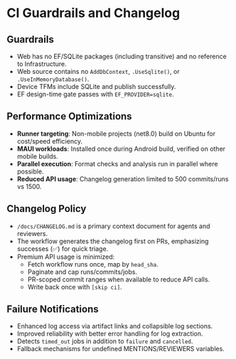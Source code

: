 # CI Guardrails and Changelog

## Guardrails

- Web has no EF/SQLite packages (including transitive) and no reference to Infrastructure.
- Web source contains no `AddDbContext`, `.UseSqlite()`, or `.UseInMemoryDatabase()`.
- Device TFMs include SQLite and publish successfully.
- EF design-time gate passes with `EF_PROVIDER=sqlite`.

## Performance Optimizations

- **Runner targeting**: Non-mobile projects (net8.0) build on Ubuntu for cost/speed efficiency.
- **MAUI workloads**: Installed once during Android build, verified on other mobile builds.
- **Parallel execution**: Format checks and analysis run in parallel where possible.
- **Reduced API usage**: Changelog generation limited to 500 commits/runs vs 1500.

## Changelog Policy

- `/docs/CHANGELOG.md` is a primary context document for agents and reviewers.
- The workflow generates the changelog first on PRs, emphasizing successes (✅) for quick triage.
- Premium API usage is minimized:
  - Fetch workflow runs once, map by `head_sha`.
  - Paginate and cap runs/commits/jobs.
  - PR-scoped commit ranges when available to reduce API calls.
  - Write back once with `[skip ci]`.

## Failure Notifications

- Enhanced log access via artifact links and collapsible log sections.
- Improved reliability with better error handling for log extraction.
- Detects `timed_out` jobs in addition to `failure` and `cancelled`.
- Fallback mechanisms for undefined MENTIONS/REVIEWERS variables.